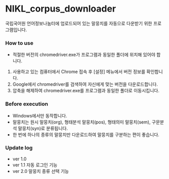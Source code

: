 # NIKL_corpus_downloader
국립국어원 언어정보나눔터에 업로드되어 있는 말뭉치를 자동으로 다운받기 위한 프로그램입니다.

### How to use
* 적절한 버전의 chromedriver.exe가 프로그램과 동일한 폴더에 위치해 있어야 합니다.
1. 사용하고 있는 컴퓨터에서 Chrome 접속 후 [설정] 메뉴에서 버전 정보를 확인합니다.
2. Google에서 chromedriver를 검색하여 자신에게 맞는 버전을 다운로드합니다.
3. 압축을 해제하여 chromedriver.exe를 프로그램과 동일한 폴더로 이동시킵니다.

### Before execution
* Windows에서만 동작합니다.
* 말뭉치는 원시 말뭉치(org), 형태분석 말뭉치(pos), 형태의미 말뭉치(sem), 구문분석 말뭉치(syn)로 분류됩니다.
* 한 번에 하나의 종류의 말뭉치만 다운로드하여 말뭉치를 구분하는 편이 좋습니다.

### Update log
* ver 1.0
* ver 1.1 자동 로그인 기능
* ver 2.0 말뭉치 종류 선택 기능
